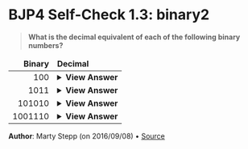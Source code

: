 # BJP4 Self-Check 1.3: binary2

> **What is the decimal equivalent of each of the following binary numbers?**

<table>
  <thead style="font-weight: bold">
    <tr>
      <td style="text-align: right">Binary</td>
      <td>Decimal</td>
    </tr>
  </thead>
  <tbody>
    <tr>
      <td style="text-align: right">100</td>
      <td style="font-weight: bold">
        <details>
          <summary>View Answer</summary>
          4
        </details>
      </td>
    </tr>
    <tr>
      <td style="text-align: right">1011</td>
      <td style="font-weight: bold">
        <details>
          <summary>View Answer</summary>
          11
        </details>
      </td>
    </tr>
    <tr>
      <td style="text-align: right">101010</td>
      <td style="font-weight: bold">
        <details>
          <summary>View Answer</summary>
          42
        </details>
      </td>
    </tr>
    <tr>
      <td style="text-align: right">1001110</td>
      <td style="font-weight: bold">
        <details>
          <summary>View Answer</summary>
          78
        </details>
      </td>
    </tr>
  </tbody>
</table>

**Author**: Marty Stepp (on 2016/09/08) • [Source](https://practiceit.cs.washington.edu/problem/view/bjp4/chapter1/s3-binary2)
